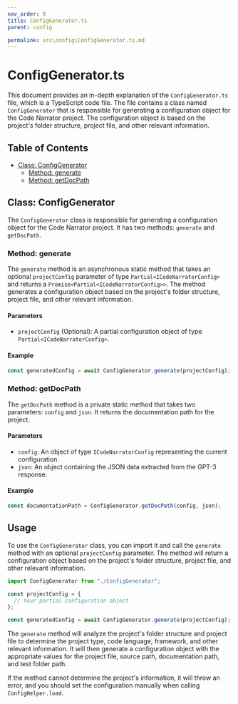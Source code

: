 ```yaml
---
nav_order: 0
title: ConfigGenerator.ts
parent: config

permalink: src\config\ConfigGenerator.ts.md
---
```


# ConfigGenerator.ts

This document provides an in-depth explanation of the `ConfigGenerator.ts` file, which is a TypeScript code file. The file contains a class named `ConfigGenerator` that is responsible for generating a configuration object for the Code Narrator project. The configuration object is based on the project's folder structure, project file, and other relevant information.

## Table of Contents

- [Class: ConfigGenerator](#class-configgenerator)
  - [Method: generate](#method-generate)
  - [Method: getDocPath](#method-getdocpath)

## Class: ConfigGenerator

The `ConfigGenerator` class is responsible for generating a configuration object for the Code Narrator project. It has two methods: `generate` and `getDocPath`.

### Method: generate

The `generate` method is an asynchronous static method that takes an optional `projectConfig` parameter of type `Partial<ICodeNarratorConfig>` and returns a `Promise<Partial<ICodeNarratorConfig>>`. The method generates a configuration object based on the project's folder structure, project file, and other relevant information.

#### Parameters

- `projectConfig` (Optional): A partial configuration object of type `Partial<ICodeNarratorConfig>`.

#### Example

```typescript
const generatedConfig = await ConfigGenerator.generate(projectConfig);
```

### Method: getDocPath

The `getDocPath` method is a private static method that takes two parameters: `config` and `json`. It returns the documentation path for the project.

#### Parameters

- `config`: An object of type `ICodeNarratorConfig` representing the current configuration.
- `json`: An object containing the JSON data extracted from the GPT-3 response.

#### Example

```typescript
const documentationPath = ConfigGenerator.getDocPath(config, json);
```

## Usage

To use the `ConfigGenerator` class, you can import it and call the `generate` method with an optional `projectConfig` parameter. The method will return a configuration object based on the project's folder structure, project file, and other relevant information.

```typescript
import ConfigGenerator from "./ConfigGenerator";

const projectConfig = {
  // Your partial configuration object
};

const generatedConfig = await ConfigGenerator.generate(projectConfig);
```

The `generate` method will analyze the project's folder structure and project file to determine the project type, code language, framework, and other relevant information. It will then generate a configuration object with the appropriate values for the project file, source path, documentation path, and test folder path.

If the method cannot determine the project's information, it will throw an error, and you should set the configuration manually when calling `ConfigHelper.load`.